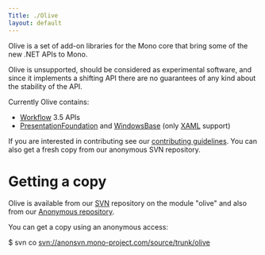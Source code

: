 ```yaml
---
Title: ./Olive
layout: default
---
```


Olive is a set of add-on libraries for the Mono core that bring some of
the new .NET APIs to Mono.

Olive is unsupported, should be considered as experimental software, and
since it implements a shifting API there are no guarantees of any kind
about the stability of the API.

Currently Olive contains:

-   [Workflow]({{site.url}}/Workflow "wikilink") 3.5 APIs
-   [PresentationFoundation]({{site.url}}/PresentationFoundation "wikilink") and
    [WindowsBase]({{site.url}}/WindowsBase "wikilink") (only [XAML]({{site.url}}/XAML "wikilink")
    support)

If you are interested in contributing see our [contributing
guidelines]({{site.url}}/Contributing "wikilink"). You can also get a fresh copy from
our anonymous SVN repository.

Getting a copy
==============

Olive is available from our [SVN]({{site.url}}/SVN "wikilink") repository on the
module "olive" and also from our [Anonymous
repository]({{site.url}}/AnonSVN "wikilink").

You can get a copy using an anonymous access:

\$ svn co <svn://anonsvn.mono-project.com/source/trunk/olive>
